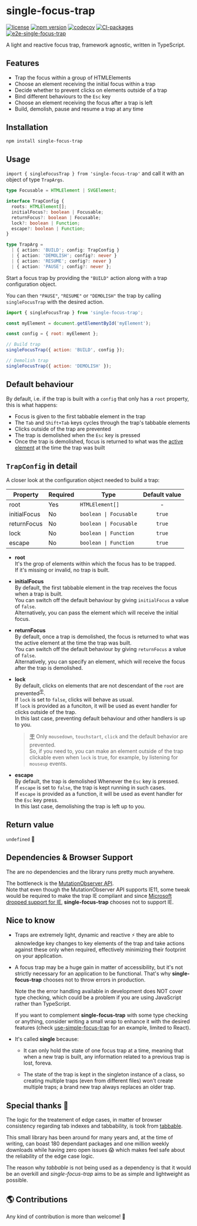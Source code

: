 # single-focus-trap

[![license](https://badgen.now.sh/badge/license/MIT)](./LICENSE) [![npm version](https://badgen.net/npm/v/single-focus-trap)](https://www.npmjs.com/package/single-focus-trap) [![codecov](https://codecov.io/gh/DaviDevMod/focus-trap/branch/main/graph/badge.svg?token=JFA6ajmqFg)](https://codecov.io/gh/DaviDevMod/focus-trap) [![CI-packages](https://github.com/DaviDevMod/focus-trap/actions/workflows/ci-packages.yml/badge.svg)](https://github.com/DaviDevMod/focus-trap/actions/workflows/ci-packages.yml) [![e2e-single-focus-trap](https://github.com/DaviDevMod/focus-trap/actions/workflows/e2e-single-focus-trap.yml/badge.svg)](https://github.com/DaviDevMod/focus-trap/actions/workflows/e2e-single-focus-trap.yml)

A light and reactive focus trap, framework agnostic, written in TypeScript.

## Features

- Trap the focus within a group of HTMLElements
- Choose an element receiving the initial focus within a trap
- Decide whether to prevent clicks on elements outside of a trap
- Bind different behaviours to the `Esc` key
- Choose an element receiving the focus after a trap is left
- Build, demolish, pause and resume a trap at any time

## Installation

```bash
npm install single-focus-trap
```

## Usage

`import { singleFocusTrap } from 'single-focus-trap'` and call it with an object of type `TrapArgs`.

```ts
type Focusable = HTMLElement | SVGElement;

interface TrapConfig {
  roots: HTMLElement[];
  initialFocus?: boolean | Focusable;
  returnFocus?: boolean | Focusable;
  lock?: boolean | Function;
  escape?: boolean | Function;
}

type TrapArg =
  | { action: 'BUILD'; config: TrapConfig }
  | { action: 'DEMOLISH'; config?: never }
  | { action: 'RESUME'; config?: never }
  | { action: 'PAUSE'; config?: never };
```

Start a focus trap by providing the `"BUILD"` action along with a trap configuration object.

You can then `"PAUSE"`, `"RESUME"` or `"DEMOLISH"` the trap by calling `singleFocusTrap` with the desired action.

```javascript
import { singleFocusTrap } from 'single-focus-trap';

const myElement = document.getElementById('myElement');

const config = { root: myElement };

// Build trap
singleFocusTrap({ action: 'BUILD', config });

// Demolish trap
singleFocusTrap({ action: 'DEMOLISH' });
```

## Default behaviour

By default, i.e. if the trap is built with a `config` that only has a `root` property, this is what happens:

- Focus is given to the first tabbable element in the trap
- The `Tab` and `Shift+Tab` keys cycles through the trap's tabbable elements
- Clicks outside of the trap are prevented
- The trap is demolished when the `Esc` key is pressed
- Once the trap is demolished, focus is returned to what was the [active element](https://developer.mozilla.org/en-US/docs/Web/API/Document/activeElement) at the time the trap was built

## `TrapConfig` in detail

A closer look at the configuration object needed to build a trap:

| Property     | Required | Type                   | Default value |
| ------------ | -------- | ---------------------- | :-----------: |
| root         | Yes      | `HTMLElement[]`        |       -       |
| initialFocus | No       | `boolean \| Focusable` |    `true`     |
| returnFocus  | No       | `boolean \| Focusable` |    `true`     |
| lock         | No       | `boolean \| Function`  |    `true`     |
| escape       | No       | `boolean \| Function`  |    `true`     |

- **root**  
  It's the grop of elements within which the focus has to be trapped.  
  If it's missing or invalid, no trap is built.

- **initialFocus**  
  By default, the first tabbable element in the trap receives the focus when a trap is built.  
  You can switch off the default behaviour by giving `initialFocus` a value of `false`.  
  Alternatively, you can pass the element which will receive the initial focus.

- **returnFocus**  
  By default, once a trap is demolished, the focus is returned to what was the active element at the time the trap was built.  
  You can switch off the default behaviour by giving `returnFocus` a value of `false`.  
  Alternatively, you can specify an element, which will receive the focus after the trap is demolished.

- **lock**  
  By default, clicks on elements that are not descendant of the `root` are prevented<sup id="note-reference-1">[:placard:](#note-expansion-1)</sup>.  
  If `lock` is set to `false`, clicks will behave as usual.  
  If `lock` is provided as a funciton, it will be used as event handler for clicks outside of the trap.  
  In this last case, preventing default behaviour and other handlers is up to you.

  > <span id="note-expansion-1">[:placard:](#note-reference-1)</span> Only `mousedown`, `touchstart`, `click` and the default behavior are prevented.  
  > So, if you need to, you can make an element outside of the trap clickable even when `lock` is true, for example, by listening for `mouseup` events.

- **escape**  
  By default, the trap is demolished Whenever the `Esc` key is pressed.  
  If `escape` is set to `false`, the trap is kept running in such cases.  
  If `escape` is provided as a function, it will be used as event handler for the `Esc` key press.  
  In this last case, demolishing the trap is left up to you.

## Return value

`undefined` :shrug:

## Dependencies & Browser Support

The are no dependencies and the library runs pretty much anywhere.

The bottleneck is the [MutationObserver API](https://caniuse.com/mdn-api_mutationobserver).  
Note that even though the MutationObserver API supports IE11, some tweak would be required to make the trap IE compliant and since [Microsoft dropped support for IE](https://blogs.windows.com/windowsexperience/2022/06/15/internet-explorer-11-has-retired-and-is-officially-out-of-support-what-you-need-to-know/), **single-focus-trap** chooses not to support IE.

## Nice to know

- Traps are extremely light, dynamic and reactive :zap: they are able to aknowledge key changes to key elements of the trap and take actions against these only when required, effectively minimizing their footprint on your application.

- A focus trap may be a huge gain in matter of accessibility, but it's not strictly necessary for an application to be functional. That's why **single-focus-trap** chooses not to throw errors in production.

  Note the the error handling available in development does NOT cover type checking, which could be a problem if you are using JavaScript rather than TypeScript.

  If you want to complement **single-focus-trap** with some type checking or anything, consider writing a small wrap to enhance it with the desired features (check [use-simple-focus-trap](https://github.com/DaviDevMod/focus-trap/tree/main/packages/use-simple-focus-trap) for an example, limited to React).

- It's called **single** because:

  - It can only hold the state of one focus trap at a time, meaning that when a new trap is built, any information related to a previous trap is lost, foreva.

  - The state of the trap is kept in the singleton instance of a class, so creating multiple traps (even from different files) won't create multiple traps; a brand new trap always replaces an older trap.

## Special thanks :blue_heart:

The logic for the treatement of edge cases, in matter of browser consistency regarding tab indexes and tabbability, is took from [tabbable](https://github.com/focus-trap/tabbable).

This small library has been around for many years and, at the time of writing, can boast 180 dependant packages and one million weekly downloads while having zero open issues :scream: which makes feel safe about the reliability of the edge case logic.

The reason why _tabbable_ is not being used as a dependency is that it would be an overkill and _single-focus-trap_ aims to be as simple and lightweight as possible.

## :earth_americas: Contributions

Any kind of contribution is more than welcome! :tada:
